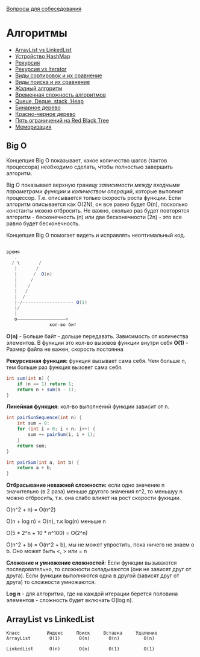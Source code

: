 [Вопросы для собеседования](README.md)

# Алгоритмы
+ [ArrayList vs LinkedList](#ArrayList-vs-LinkedList)
+ [Устройство HashMap](#Устройство-HashMap)
+ [Рекурсия](#Рекурсия)
+ [Рекурсия vs Iterator](#Рекурсия-vs-Iterator)
+ [Виды сортировок и их сравнение](#Виды-сортировок-и-их-сравнение)
+ [Виды поиска и их сравнение](#Виды-поиска-и-их-сравнение)
+ [Жадный алгоритм](#Жадный-алгоритм)
+ [Временная сложность алгоритмов](#Временная-сложность-алгоритмов)
+ [Queue, Deque, stack, Heap](#Queue-Deque-Stack-Heap)
+ [Бинарное дерево](#Бинарное-дерево)
+ [Красно-черное дерево](#Красно-черное-дерево)
+ [Пять ограничений на Red Black Tree](#Пять-ограничений-на-Red-Black-Tree)
+ [Меморизация](#Меморизация)

## Big O
Концепция Big O показывает, какое количество шагов (тактов процессора) необходимо сделать, чтобы полностью завершить алгоритм.

Big O показывает верхную границу _зависимости между входными параметрами функции_ и _количеством операций_, которые выполнит процессор. Т.е. описывается только скорость роста функции. Если алгоритм описывается как O(2N), он все равно будет O(n), посколько константы можно отбросить. Не важно, сколько раз будет повторятся алгоритм - бесконечность (n) или две бесконечности (2n) - это все равно будет бесконечность.

Концепция Big O помогает видеть и исправлять неоптимальный код.

```java
   
время
   .          
  / \       /
   |       /
   |      /  O(n)
   |     /
   |    /
   |   /
   |  /
   |-/------------------- O(1)
   |/
   |
   o——————————————————> 
                кол-во бит
```
__O(n)__ - Больше байт - дольше передавать. Зависимость от количества элементов. В функции это кол-во вызовов функции внутри себя
__О(1)__ - Размер файла не важен, скорость постоянна

__Рекурсивная функция:__ функция вызывает сама себя. Чем больше n, тем больше раз функция вызовет сама себя.
```java
int sum(int n) {
    if (n == 1) return 1;
    return n + sum(n - 1);
}
```
__Линейная функция:__ кол-во выполнений функции зависит от n.
```java
int pairSunSequence(int n) {
    int sum = 0:
    for (int i = 0; i < n; i++) {
        sum += pairSum(i, i + 1);
    }
    return sum;
}

int pairSum(int a, int b) {
    return a + b;
}
```
__Отбрасывание неважной сложности:__ если одно значение n значительно (в 2 раза) меньше другого значения n^2, то меньшуу n можно отбросить, т.к. она слабо влияет на рост скорости фукнции.

O(n^2 + n) = O(n^2)

O(n + log n) = O(n), т.к log(n) меньше n

O(5 * 2^n + 10 * n^100) = O(2^n)

O(n^2 + b) = O(n^2 + b), мы не может упростить, пока ничего не знаем о b. Оно может быть <, > или = n

__Сложение и умножение сложностей__: Если функции вызываются последовательно, то сложности складываются (они не зависят друг от друга). Если функции выполняются одна в другой (зависят друг от друга) то сложности умножаются.

__Log n__ - для алгоритма, где на каждой итерации берется половина элементов - сложность будет включать O(log n).

## ArrayList vs LinkedList
    Класс          Индекс     Поиск     Вставка     Удаление
    ArrayList       O(1)       O(n)       O(n)         O(n)

    LinkedList      O(n)       O(n)       O(1)         O(1)


